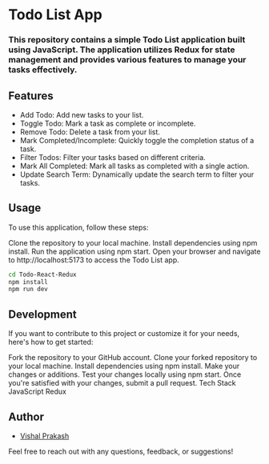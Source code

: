 
# Todo List App 

### This repository contains a simple Todo List application built using JavaScript. The application utilizes Redux for state management and provides various features to manage your tasks effectively.

## Features
- Add Todo: Add new tasks to your list.
- Toggle Todo: Mark a task as complete or incomplete.
- Remove Todo: Delete a task from your list.
- Mark Completed/Incomplete: Quickly toggle the completion status of a task.
- Filter Todos: Filter your tasks based on different criteria.
- Mark All Completed: Mark all tasks as completed with a single action.
- Update Search Term: Dynamically update the search term to filter your tasks.


## Usage
To use this application, follow these steps:

Clone the repository to your local machine.
Install dependencies using npm install.
Run the application using npm start.
Open your browser and navigate to http://localhost:5173 to access the Todo List app.
```sh
cd Todo-React-Redux
npm install
npm run dev
```


## Development

If you want to contribute to this project or customize it for your needs, here's how to get started:

Fork the repository to your GitHub account.
Clone your forked repository to your local machine.
Install dependencies using npm install.
Make your changes or additions.
Test your changes locally using npm start.
Once you're satisfied with your changes, submit a pull request.
Tech Stack
JavaScript
Redux


## Author
- [Vishal Prakash](https://github.com/prakashvishal93)

Feel free to reach out with any questions, feedback, or suggestions!